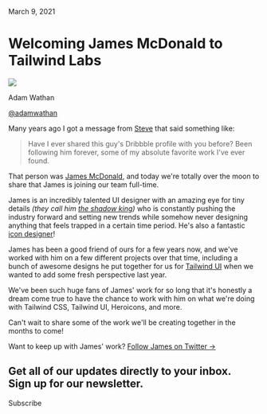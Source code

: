 March 9, 2021

# Welcoming James McDonald to Tailwind Labs

![](/_next/image?url=%2F_next%2Fstatic%2Fmedia%2Fadamwathan.f69b0b90.jpg\&w=96\&q=75)

Adam Wathan

[@adamwathan](https://twitter.com/adamwathan)

Many years ago I got a message from [Steve](https://twitter.com/steveschoger) that said something like:

> Have I ever shared this guy's Dribbble profile with you before? Been following him forever, some of my absolute favorite work I've ever found.

That person was [James McDonald](https://dribbble.com/james), and today we're totally over the moon to share that James is joining our team full-time.

James is an incredibly talented UI designer with an amazing eye for tiny details *(they call him [the shadow king](https://dribbble.com/shots/3985645-Newsletter-Sign-Up))* who is constantly pushing the industry forward and setting new trends while somehow never designing anything that feels trapped in a certain time period. He's also a fantastic [icon designer](https://dribbble.com/shots/14568974-)!

James has been a good friend of ours for a few years now, and we've worked with him on a few different projects over that time, including a bunch of awesome designs he put together for us for [Tailwind UI](https://tailwindui.com/) when we wanted to add some fresh perspective last year.

We've been such huge fans of James' work for so long that it's honestly a dream come true to have the chance to work with him on what we're doing with Tailwind CSS, Tailwind UI, Heroicons, and more.

Can't wait to share some of the work we'll be creating together in the months to come!

Want to keep up with James' work? [Follow James on Twitter →](https://twitter.com/jamesm)

Get all of our updates directly to your inbox.\
Sign up for our newsletter.
---------------------------

Subscribe
